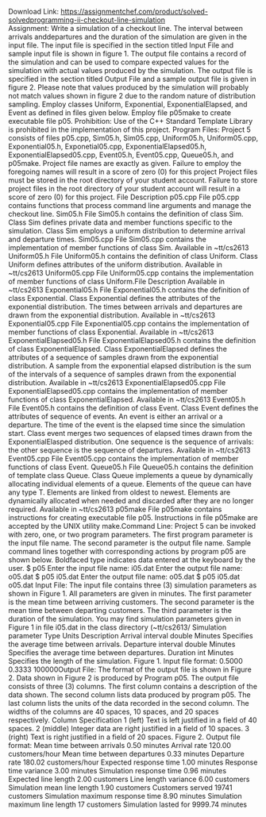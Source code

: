 Download Link: https://assignmentchef.com/product/solved-solvedprogramming-ii-checkout-line-simulation
<br>
Assignment: Write a simulation of a checkout line. The interval between arrivals anddepartures and the duration of the simulation are given in the input file. The input file is specified in the section titled Input File and sample input file is shown in figure 1. The output file contains a record of the simulation and can be used to compare expected values for the simulation with actual values produced by the simulation. The output file is specified in the section titled Output File and a sample output file is given in figure 2. Please note that values produced by the simulation will probably not match values shown in figure 2 due to the random nature of distribution sampling. Employ classes Uniform, Exponential, ExponentialElapsed, and Event as defined in files given below. Employ file p05make to create executable file p05. Prohibition: Use of the C++ Standard Template Library is prohibited in the implementation of this project. Program Files: Project 5 consists of files p05.cpp, Sim05.h, Sim05.cpp, Uniform05.h, Uniform05.cpp, Exponential05.h, Exponetial05.cpp, ExponentialElapsed05.h, ExponentialElapsed05.cpp, Event05.h, Event05.cpp, Queue05.h, and p05make. Project file names are exactly as given. Failure to employ the foregoing names will result in a score of zero (0) for this project Project files must be stored in the root directory of your student account. Failure to store project files in the root directory of your student account will result in a score of zero (0) for this project. File Description p05.cpp File p05.cpp contains functions that process command line arguments and manage the checkout line. Sim05.h File Sim05.h contains the definition of class Sim. Class Sim defines private data and member functions specific to the simulation. Class Sim employs a uniform distribution to determine arrival and departure times. Sim05.cpp File Sim05.cpp contains the implementation of member functions of class Sim. Available in ~tt/cs2613 Uniform05.h File Uniform05.h contains the definition of class Uniform. Class Uniform defines attributes of the uniform distribution. Available in ~tt/cs2613 Uniform05.cpp File Uniform05.cpp contains the implementation of member functions of class Uniform.File Description Available in ~tt/cs2613 Exponential05.h File Exponential05.h contains the definition of class Exponential. Class Exponential defines the attributes of the exponential distribution. The times between arrivals and departures are drawn from the exponential distribution. Available in ~tt/cs2613 Exponential05.cpp File Exponential05.cpp contains the implementation of member functions of class Exponential. Available in ~tt/cs2613 ExponentialElapsed05.h File ExponentialElapsed05.h contains the definition of class ExponentialElapsed. Class ExponentialElapsed defines the attributes of a sequence of samples drawn from the exponential distribution. A sample from the exponential elapsed distribution is the sum of the intervals of a sequence of samples drawn from the exponential distribution. Available in ~tt/cs2613 ExponentialElapsed05.cpp File ExponentialElapsed05.cpp contains the implementation of member functions of class ExponentialElapsed. Available in ~tt/cs2613 Event05.h File Event05.h contains the definition of class Event. Class Event defines the attributes of sequence of events. An event is either an arrival or a departure. The time of the event is the elapsed time since the simulation start. Class event merges two sequences of elapsed times drawn from the ExponentialElasped distribution. One sequence is the sequence of arrivals: the other sequence is the sequence of departures. Available in ~tt/cs2613 Event05.cpp File Event05.cpp contains the implementation of member functions of class Event. Queue05.h File Queue05.h contains the definition of template class Queue. Class Queue implements a queue by dynamically allocating individual elements of a queue. Elements of the queue can have any type T. Elements are linked from oldest to newest. Elements are dynamically allocated when needed and discarded after they are no longer required. Available in ~tt/cs2613 p05make File p05make contains instructions for creating executable file p05. Instructions in file p05make are accepted by the UNIX utility make.Command Line: Project 5 can be invoked with zero, one, or two program parameters. The first program parameter is the input file name. The second parameter is the output file name. Sample command lines together with corresponding actions by program p05 are shown below. Boldfaced type indicates data entered at the keyboard by the user. $ p05 Enter the input file name: i05.dat Enter the output file name: o05.dat $ p05 i05.dat Enter the output file name: o05.dat $ p05 i05.dat o05.dat Input File: The input file contains three (3) simulation parameters as shown in Figure 1. All parameters are given in minutes. The first parameter is the mean time between arriving customers. The second parameter is the mean time between departing customers. The third parameter is the duration of the simulation. You may find simulation parameters given in Figure 1 in file i05.dat in the class directory (~tt/cs2613/ Simulation parameter Type Units Description Arrival interval double Minutes Specifies the average time between arrivals. Departure interval double Minutes Specifies the average time between departures. Duration int Minutes Specifies the length of the simulation. Figure 1. Input file format: 0.5000 0.3333 100000Output File: The format of the output file is shown in Figure 2. Data shown in Figure 2 is produced by Program p05. The output file consists of three (3) columns. The first column contains a description of the data shown. The second column lists data produced by program p05. The last column lists the units of the data recorded in the second column. The widths of the columns are 40 spaces, 10 spaces, and 20 spaces respectively. Column Specification 1 (left) Text is left justified in a field of 40 spaces. 2 (middle) Integer data are right justified in a field of 10 spaces. 3 (right) Text is right justified in a field of 20 spaces. Figure 2. Output file format: Mean time between arrivals 0.50 minutes Arrival rate 120.00 customers/hour Mean time between departures 0.33 minutes Departure rate 180.02 customers/hour Expected response time 1.00 minutes Response time variance 3.00 minutes Simulation response time 0.96 minutes Expected line length 2.00 customers Line length variance 6.00 customers Simulation mean line length 1.90 customers Customers served 19741 customers Simulation maximum response time 8.90 minutes Simulation maximum line length 17 customers Simulation lasted for 9999.74 minutes